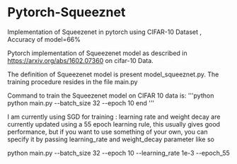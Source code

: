 # Pytorch-Squeeznet
Implementation of Squeezenet in pytorch using CIFAR-10 Dataset , Accuracy of model=66% 

Pytorch implementation of Squeezenet model as described in https://arxiv.org/abs/1602.07360 on cifar-10 Data.

The definition of Squeezenet model is present model_squeeznet.py. The training procedure resides in the file main.py

Command to train the Squeezenet model on CIFAR 10 data is:
'''python
python main.py --batch_size 32 --epoch 10
  end
'''

I am currently using SGD for training : learning rate and weight decay are currently updated using a 55 epoch learning rule, this usually gives good performance, but if you want to use something of your own, you can specify it by passing learning_rate and weight_decay parameter like so

python main.py --batch_size 32 --epoch 10 --learning_rate 1e-3 --epoch_55
